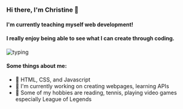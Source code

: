 ### Hi there, I'm Christine 👋

#### I'm currently teaching myself web development! 
#### I really enjoy being able to see what I can create through coding. 

![typing](https://user-images.githubusercontent.com/65207454/166605736-92711ad4-0f4e-4076-808a-0f785ba15c1e.gif)

#### Some things about me:

- 🌱 HTML, CSS, and Javascript
- 🌱 I'm currently working on creating webpages, learning APIs 
- 🌱 Some of my hobbies are reading, tennis, playing video games especially League of Legends





